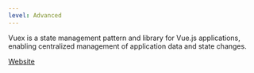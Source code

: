```yaml
---
level: Advanced
---
```


Vuex is a state management pattern and library for Vue.js applications, enabling centralized management of application data and state changes.

[Website](https://vuex.vuejs.org/)
